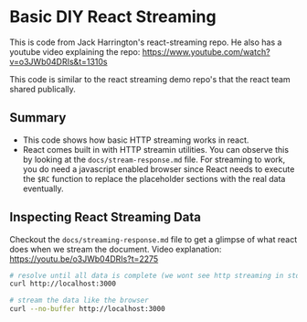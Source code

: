 # Basic DIY React Streaming
This is code from Jack Harrington's react-streaming repo.
He also has a youtube video explaining the repo: https://www.youtube.com/watch?v=o3JWb04DRIs&t=1310s

This code is similar to the react streaming demo repo's that the react team shared publically.


## Summary
- This code shows how basic HTTP streaming works in react.
- React comes built in with HTTP streamin utilities. You can observe this by looking at the `docs/stream-response.md` file. For streaming to work, you do need a javascript enabled browser since React needs to execute the `$RC` function to replace the placeholder sections with the real data eventually.



## Inspecting React Streaming Data
Checkout the `docs/streaming-response.md` file to get a glimpse of what react does when we stream the document.
Video explanation: https://youtu.be/o3JWb04DRIs?t=2275


```sh
# resolve until all data is complete (we wont see http streaming in stdout)
curl http://localhost:3000

# stream the data like the browser
curl --no-buffer http://localhost:3000
```
